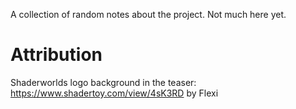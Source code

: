 A collection of random notes about the project. Not much here yet.

# Attribution

Shaderworlds logo background in the teaser: https://www.shadertoy.com/view/4sK3RD by Flexi